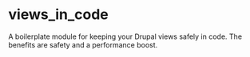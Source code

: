 views_in_code
=============

A boilerplate module for keeping your Drupal views safely in code. The benefits are safety and a performance boost.
